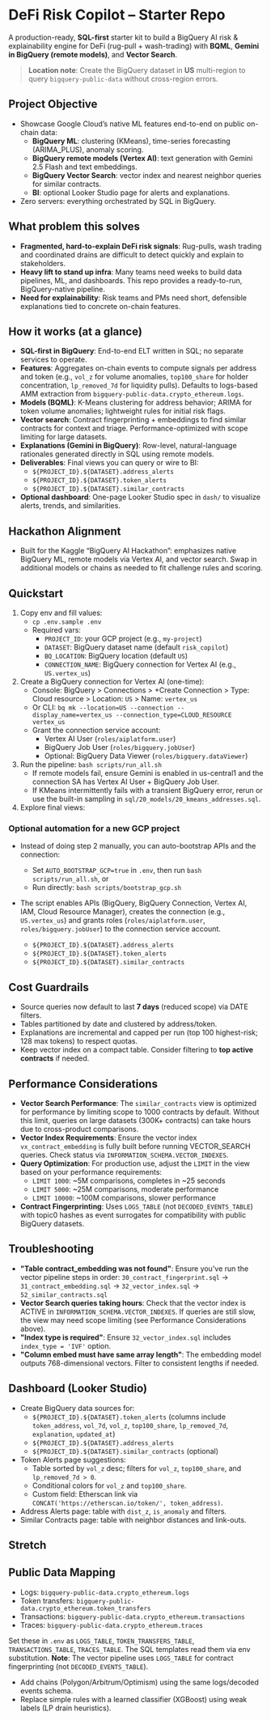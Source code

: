 # DeFi Risk Copilot – Starter Repo

A production-ready, **SQL-first** starter kit to build a BigQuery AI risk & explainability engine for DeFi (rug-pull + wash-trading) with **BQML**, **Gemini in BigQuery (remote models)**, and **Vector Search**.

> **Location note**: Create the BigQuery dataset in **US** multi-region to query `bigquery-public-data` without cross-region errors.

## Project Objective
- Showcase Google Cloud’s native ML features end-to-end on public on-chain data:
  - **BigQuery ML**: clustering (KMeans), time-series forecasting (ARIMA_PLUS), anomaly scoring.
  - **BigQuery remote models (Vertex AI)**: text generation with Gemini 2.5 Flash and text embeddings.
  - **BigQuery Vector Search**: vector index and nearest neighbor queries for similar contracts.
  - **BI**: optional Looker Studio page for alerts and explanations.
- Zero servers: everything orchestrated by SQL in BigQuery.

## What problem this solves

- **Fragmented, hard-to-explain DeFi risk signals**: Rug-pulls, wash trading and coordinated drains are difficult to detect quickly and explain to stakeholders.
- **Heavy lift to stand up infra**: Many teams need weeks to build data pipelines, ML, and dashboards. This repo provides a ready-to-run, BigQuery-native pipeline.
- **Need for explainability**: Risk teams and PMs need short, defensible explanations tied to concrete on-chain features.

## How it works (at a glance)

- **SQL-first in BigQuery**: End-to-end ELT written in SQL; no separate services to operate.
- **Features**: Aggregates on-chain events to compute signals per address and token (e.g., `vol_z` for volume anomalies, `top100_share` for holder concentration, `lp_removed_7d` for liquidity pulls). Defaults to logs-based AMM extraction from `bigquery-public-data.crypto_ethereum.logs`.
- **Models (BQML)**: K-Means clustering for address behavior; ARIMA for token volume anomalies; lightweight rules for initial risk flags.
- **Vector search**: Contract fingerprinting + embeddings to find similar contracts for context and triage. Performance-optimized with scope limiting for large datasets.
- **Explanations (Gemini in BigQuery)**: Row-level, natural-language rationales generated directly in SQL using remote models.
- **Deliverables**: Final views you can query or wire to BI:
  - `${PROJECT_ID}.${DATASET}.address_alerts`
  - `${PROJECT_ID}.${DATASET}.token_alerts`
  - `${PROJECT_ID}.${DATASET}.similar_contracts`
- **Optional dashboard**: One-page Looker Studio spec in `dash/` to visualize alerts, trends, and similarities.

## Hackathon Alignment
- Built for the Kaggle “BigQuery AI Hackathon”: emphasizes native BigQuery ML, remote models via Vertex AI, and vector search. Swap in additional models or chains as needed to fit challenge rules and scoring.

## Quickstart
1. Copy env and fill values:
   - `cp .env.sample .env`
   - Required vars:
     - `PROJECT_ID`: your GCP project (e.g., `my-project`)
     - `DATASET`: BigQuery dataset name (default `risk_copilot`)
     - `BQ_LOCATION`: BigQuery location (default `US`)
     - `CONNECTION_NAME`: BigQuery connection for Vertex AI (e.g., `US.vertex_us`)
2. Create a BigQuery connection for Vertex AI (one-time):
   - Console: BigQuery > Connections > +Create Connection > Type: Cloud resource > Location: `US` > Name: `vertex_us`
   - Or CLI: `bq mk --location=US --connection --display_name=vertex_us --connection_type=CLOUD_RESOURCE vertex_us`
   - Grant the connection service account:
     - Vertex AI User (`roles/aiplatform.user`)
     - BigQuery Job User (`roles/bigquery.jobUser`)
     - Optional: BigQuery Data Viewer (`roles/bigquery.dataViewer`)
3. Run the pipeline: `bash scripts/run_all.sh`
   - If remote models fail, ensure Gemini is enabled in us-central1 and the connection SA has Vertex AI User + BigQuery Job User.
   - If KMeans intermittently fails with a transient BigQuery error, rerun or use the built-in sampling in `sql/20_models/20_kmeans_addresses.sql`.
4. Explore final views:
### Optional automation for a new GCP project
- Instead of doing step 2 manually, you can auto-bootstrap APIs and the connection:
  - Set `AUTO_BOOTSTRAP_GCP=true` in `.env`, then run `bash scripts/run_all.sh`, or
  - Run directly: `bash scripts/bootstrap_gcp.sh`
- The script enables APIs (BigQuery, BigQuery Connection, Vertex AI, IAM, Cloud Resource Manager), creates the connection (e.g., `US.vertex_us`) and grants roles (`roles/aiplatform.user`, `roles/bigquery.jobUser`) to the connection service account.

   - `${PROJECT_ID}.${DATASET}.address_alerts`
   - `${PROJECT_ID}.${DATASET}.token_alerts`
   - `${PROJECT_ID}.${DATASET}.similar_contracts`

## Cost Guardrails
- Source queries now default to last **7 days** (reduced scope) via DATE filters.
- Tables partitioned by date and clustered by address/token.
- Explanations are incremental and capped per run (top 100 highest-risk; 128 max tokens) to respect quotas.
- Keep vector index on a compact table. Consider filtering to **top active contracts** if needed.

## Performance Considerations
- **Vector Search Performance**: The `similar_contracts` view is optimized for performance by limiting scope to 1000 contracts by default. Without this limit, queries on large datasets (300K+ contracts) can take hours due to cross-product comparisons.
- **Vector Index Requirements**: Ensure the vector index `vx_contract_embedding` is fully built before running VECTOR_SEARCH queries. Check status via `INFORMATION_SCHEMA.VECTOR_INDEXES`.
- **Query Optimization**: For production use, adjust the `LIMIT` in the view based on your performance requirements:
  - `LIMIT 1000`: ~5M comparisons, completes in ~25 seconds
  - `LIMIT 5000`: ~25M comparisons, moderate performance
  - `LIMIT 10000`: ~100M comparisons, slower performance
- **Contract Fingerprinting**: Uses `LOGS_TABLE` (not `DECODED_EVENTS_TABLE`) with topic0 hashes as event surrogates for compatibility with public BigQuery datasets.

## Troubleshooting
- **"Table contract_embedding was not found"**: Ensure you've run the vector pipeline steps in order: `30_contract_fingerprint.sql` → `31_contract_embedding.sql` → `32_vector_index.sql` → `52_similar_contracts.sql`
- **Vector Search queries taking hours**: Check that the vector index is ACTIVE in `INFORMATION_SCHEMA.VECTOR_INDEXES`. If queries are still slow, the view may need scope limiting (see Performance Considerations above).
- **"Index type is required"**: Ensure `32_vector_index.sql` includes `index_type = 'IVF'` option.
- **"Column embed must have same array length"**: The embedding model outputs 768-dimensional vectors. Filter to consistent lengths if needed.

## Dashboard (Looker Studio)
- Create BigQuery data sources for:
  - `${PROJECT_ID}.${DATASET}.token_alerts` (columns include `token_address`, `vol_7d`, `vol_z`, `top100_share`, `lp_removed_7d`, `explanation`, `updated_at`)
  - `${PROJECT_ID}.${DATASET}.address_alerts`
  - `${PROJECT_ID}.${DATASET}.similar_contracts` (optional)
- Token Alerts page suggestions:
  - Table sorted by `vol_z` desc; filters for `vol_z`, `top100_share`, and `lp_removed_7d > 0`.
  - Conditional colors for `vol_z` and `top100_share`.
  - Custom field: Etherscan link via `CONCAT('https://etherscan.io/token/', token_address)`.
- Address Alerts page: table with `dist_z`, `is_anomaly` and filters.
- Similar Contracts page: table with neighbor distances and link-outs.

## Stretch
## Public Data Mapping
- Logs: `bigquery-public-data.crypto_ethereum.logs`
- Token transfers: `bigquery-public-data.crypto_ethereum.token_transfers`
- Transactions: `bigquery-public-data.crypto_ethereum.transactions`
- Traces: `bigquery-public-data.crypto_ethereum.traces`

Set these in `.env` as `LOGS_TABLE`, `TOKEN_TRANSFERS_TABLE`, `TRANSACTIONS_TABLE`, `TRACES_TABLE`. The SQL templates read them via env substitution. **Note**: The vector pipeline uses `LOGS_TABLE` for contract fingerprinting (not `DECODED_EVENTS_TABLE`).

- Add chains (Polygon/Arbitrum/Optimism) using the same logs/decoded events schema.
- Replace simple rules with a learned classifier (XGBoost) using weak labels (LP drain heuristics).
